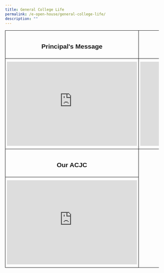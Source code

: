 ```yaml
---
title: General College Life
permalink: /e-open-house/general-college-life/
description: ""
---
```

<style type="text/css">
.tg  {border-collapse:collapse;border-spacing:0;}
.tg td{border-color:black;border-style:solid;border-width:1px;font-family:Arial, sans-serif;font-size:14px;
  overflow:hidden;padding:10px 5px;word-break:normal;}
.tg th{border-color:black;border-style:solid;border-width:1px;font-family:Arial, sans-serif;font-size:14px;
  font-weight:normal;overflow:hidden;padding:10px 5px;word-break:normal;}
.tg .tg-0lax{text-align:left;vertical-align:top}
</style>
<table class="tg">
<thead>
  <tr>
		<td class="tg-0lax"><h2><center>Principal's Message</center></h2></td>
    <td class="tg-0lax"><h2><center>General College Information</center></h2></td>
  </tr>
</thead>
<tbody>
  <tr>
    <td class="tg-0lax"><iframe allowfullscreen="" allow="accelerometer; autoplay; clipboard-write; encrypted-media; gyroscope; picture-in-picture; web-share" frameborder="0" title="YouTube video player" src="https://www.youtube.com/embed/J9aoXXNxxJ8" height="276" width="426"></iframe></td>
    <td class="tg-0lax"><iframe allowfullscreen="" allow="accelerometer; autoplay; clipboard-write; encrypted-media; gyroscope; picture-in-picture; web-share" frameborder="0" title="YouTube video player" src="https://www.youtube.com/embed/zbeUrrke0t0" height="276" width="426"></iframe></td>
  </tr>
  <tr>
    <td class="tg-0lax"><h2><center>Our ACJC</center></h2></td>
  </tr>
  <tr>
    <td class="tg-0lax"><iframe allowfullscreen="" allow="accelerometer; autoplay; clipboard-write; encrypted-media; gyroscope; picture-in-picture; web-share" frameborder="0" title="YouTube video player" src="https://www.youtube.com/embed/1whUqbst6CQ" height="276" width="426"></iframe></td>
  </tr>
</tbody>
</table>